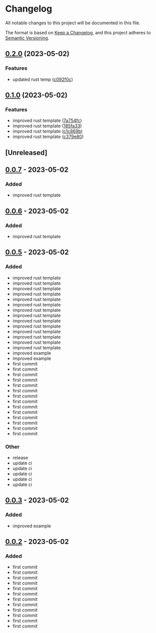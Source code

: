 # Changelog
All notable changes to this project will be documented in this file.

The format is based on [Keep a Changelog](https://keepachangelog.com/en/1.0.0/),
and this project adheres to [Semantic Versioning](https://semver.org/spec/v2.0.0.html).

## [0.2.0](https://github.com/wakflo/wakflo-cli/compare/v0.1.0...v0.2.0) (2023-05-02)


### Features

* updated rust temp ([c092f0c](https://github.com/wakflo/wakflo-cli/commit/c092f0c9432b3444e5033b3d7f0e2f514de842db))

## [0.1.0](https://github.com/wakflo/wakflo-cli/compare/v0.0.7...v0.1.0) (2023-05-02)


### Features

* improved rust template ([7a754fc](https://github.com/wakflo/wakflo-cli/commit/7a754fc1921a867ba3927db135dd4a585a01e9f8))
* improved rust template ([185fa33](https://github.com/wakflo/wakflo-cli/commit/185fa333d0a00679f0daa87a8181f18d81ac223f))
* improved rust template ([c1c869b](https://github.com/wakflo/wakflo-cli/commit/c1c869bc48cb5992c87c2b428047259f2280649b))
* improved rust template ([c379e80](https://github.com/wakflo/wakflo-cli/commit/c379e80a189fecf2fcf94449ddd808f44d4544e5))

## [Unreleased]

## [0.0.7](https://github.com/wakflo/wakflo-cli/compare/v0.0.6...v0.0.7) - 2023-05-02

### Added
- improved rust template

## [0.0.6](https://github.com/wakflo/wakflo-cli/compare/v0.0.5...v0.0.6) - 2023-05-02

### Added
- improved rust template

## [0.0.5](https://github.com/wakflo/wakflo-cli/compare/v0.0.4...v0.0.5) - 2023-05-02

### Added
- improved rust template
- improved rust template
- improved rust template
- improved rust template
- improved rust template
- improved rust template
- improved rust template
- improved rust template
- improved rust template
- improved rust template
- improved rust template
- improved rust template
- improved rust template
- improved rust template
- improved example
- improved example
- first commit
- first commit
- first commit
- first commit
- first commit
- first commit
- first commit
- first commit
- first commit
- first commit
- first commit
- first commit
- first commit
- first commit

### Other
- release
- update ci
- update ci
- update ci
- update ci
- update ci

## [0.0.3](https://github.com/wakflo/wakflo-cli/compare/v0.0.2...v0.0.3) - 2023-05-02

### Added
- improved example

## [0.0.2](https://github.com/wakflo/wakflo-cli/compare/v0.0.1...v0.0.2) - 2023-05-02

### Added
- first commit
- first commit
- first commit
- first commit
- first commit
- first commit
- first commit
- first commit
- first commit
- first commit
- first commit
- first commit
